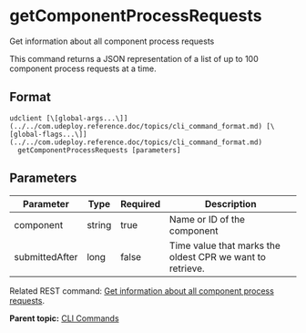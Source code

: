# getComponentProcessRequests

Get information about all component process requests

This command returns a JSON representation of a list of up to 100 component process requests at a time.

## Format

```
udclient [\[global-args...\]](../../com.udeploy.reference.doc/topics/cli_command_format.md) [\[global-flags...\]](../../com.udeploy.reference.doc/topics/cli_command_format.md)
  getComponentProcessRequests [parameters]
```

## Parameters

|Parameter|Type|Required|Description|
|---------|----|--------|-----------|
|component|string|true|Name or ID of the component|
|submittedAfter|long|false|Time value that marks the oldest CPR we want to retrieve.|

Related REST command: [Get information about all component process requests](rest_cli_componentprocessrequest_info_get.md).

**Parent topic:** [CLI Commands](../../com.udeploy.reference.doc/topics/cli_commands.md)

